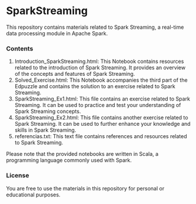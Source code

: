 # SparkStreaming

This repository contains materials related to Spark Streaming, a real-time data processing module in Apache Spark. 

### Contents

1. Introduction_SparkStreaming.html: This Notebook contains resources related to the introduction of Spark Streaming. It provides an overview of the concepts and features of Spark Streaming.
2. Solved_Exercise.html: This Notebook accompanies the third part of the Edpuzzle and contains the solution to an exercise related to Spark Streaming.
3. SparkStreaming_Ex1.html: This file contains an exercise related to Spark Streaming. It can be used to practice and test your understanding of Spark Streaming concepts.
4. SparkStreaming_Ex2.html: This file contains another exercise related to Spark Streaming. It can be used to further enhance your knowledge and skills in Spark Streaming.
5. referencias.txt: This text file contains references and resources related to Spark Streaming.

Please note that the provided notebooks are written in Scala, a programming language commonly used with Spark.


### License

You are free to use the materials in this repository for personal or educational purposes.
